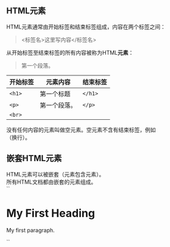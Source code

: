## HTML元素
HTML元素通常由开始标签和结束标签组成，内容在两个标签之间：
> <标签名>这里写内容</标签名>

从开始标签至结束标签的所有内容被称为HTML**元素**：

> <p>第一个段落。</p>  

|开始标签|元素内容|结束标签|
|-|-|-|
|`<h1>`|第一个标题|`</h1>`|
|`<p>`|第一个段落。|`</p>`|
|`<br>`|||
没有任何内容的元素叫做空元素。空元素不含有结束标签，例如<br>（换行）。
## 嵌套HTML元素
HTML元素可以被嵌套（元素包含元素）。  
所有HTML文档都由嵌套的元素组成。  
``
<html>
<body>

<h1>My First Heading</h1>
<p>My first paragraph.</p>

</body>
</html>
``
